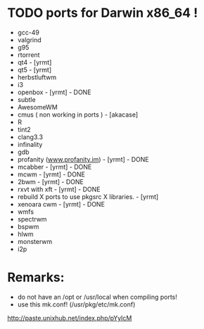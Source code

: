 # TODO ports for Darwin x86_64 !

- gcc-49
- valgrind
- g95
- rtorrent
- qt4 - [yrmt]
- qt5 - [yrmt]
- herbstluftwm
- i3
- openbox - [yrmt] - DONE
- subtle
- AwesomeWM
- cmus ( non working in ports ) - [akacase]
- R
- tint2
- clang3.3
- infinality
- gdb
- profanity (www.profanity.im) - [yrmt] - DONE
- mcabber - [yrmt] - DONE
- mcwm - [yrmt] - DONE
- 2bwm - [yrmt] - DONE
- rxvt with xft - [yrmt] - DONE
- rebuild X ports to use pkgsrc X libraries. - [yrmt]
- xenoara cwm - [yrmt]  - DONE
- wmfs
- spectrwm
- bspwm
- hlwm
- monsterwm
- i2p

# Remarks:

- do not have an /opt or /usr/local when compiling ports!
- use this mk.conf! (/usr/pkg/etc/mk.conf)

http://paste.unixhub.net/index.php/pYyIcM
